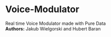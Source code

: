 # Voice-Modulator
Real time Voice Modulator made with Pure Data
<br /> <Strong>Authors:</strong> Jakub Wielgorski and Hubert Baran
